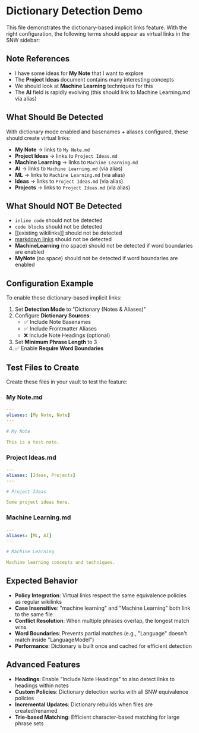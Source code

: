 # Dictionary Detection Demo

This file demonstrates the dictionary-based implicit links feature. With the right configuration, the following terms should appear as virtual links in the SNW sidebar:

## Note References

- I have some ideas for **My Note** that I want to explore
- The **Project Ideas** document contains many interesting concepts  
- We should look at **Machine Learning** techniques for this
- The **AI** field is rapidly evolving (this should link to Machine Learning.md via alias)

## What Should Be Detected

With dictionary mode enabled and basenames + aliases configured, these should create virtual links:

- **My Note** → links to `My Note.md`
- **Project Ideas** → links to `Project Ideas.md`  
- **Machine Learning** → links to `Machine Learning.md`
- **AI** → links to `Machine Learning.md` (via alias)
- **ML** → links to `Machine Learning.md` (via alias)
- **Ideas** → links to `Project Ideas.md` (via alias)
- **Projects** → links to `Project Ideas.md` (via alias)

## What Should NOT Be Detected

- `inline code` should not be detected
- ```code blocks``` should not be detected  
- [[existing wikilinks]] should not be detected
- [markdown links](url) should not be detected
- **MachineLearning** (no space) should not be detected if word boundaries are enabled
- **MyNote** (no space) should not be detected if word boundaries are enabled

## Configuration Example

To enable these dictionary-based implicit links:

1. Set **Detection Mode** to "Dictionary (Notes & Aliases)"
2. Configure **Dictionary Sources**:
   - ✅ Include Note Basenames
   - ✅ Include Frontmatter Aliases  
   - ❌ Include Note Headings (optional)
3. Set **Minimum Phrase Length** to 3
4. ✅ Enable **Require Word Boundaries**

## Test Files to Create

Create these files in your vault to test the feature:

### My Note.md
```yaml
---
aliases: [My Note, Note]
---

# My Note

This is a test note.
```

### Project Ideas.md
```yaml
---
aliases: [Ideas, Projects]
---

# Project Ideas

Some project ideas here.
```

### Machine Learning.md
```yaml
---
aliases: [ML, AI]
---

# Machine Learning

Machine learning concepts and techniques.
```

## Expected Behavior

- **Policy Integration**: Virtual links respect the same equivalence policies as regular wikilinks
- **Case Insensitive**: "machine learning" and "Machine Learning" both link to the same file
- **Conflict Resolution**: When multiple phrases overlap, the longest match wins
- **Word Boundaries**: Prevents partial matches (e.g., "Language" doesn't match inside "LanguageModel")
- **Performance**: Dictionary is built once and cached for efficient detection

## Advanced Features

- **Headings**: Enable "Include Note Headings" to also detect links to headings within notes
- **Custom Policies**: Dictionary detection works with all SNW equivalence policies
- **Incremental Updates**: Dictionary rebuilds when files are created/renamed
- **Trie-based Matching**: Efficient character-based matching for large phrase sets
